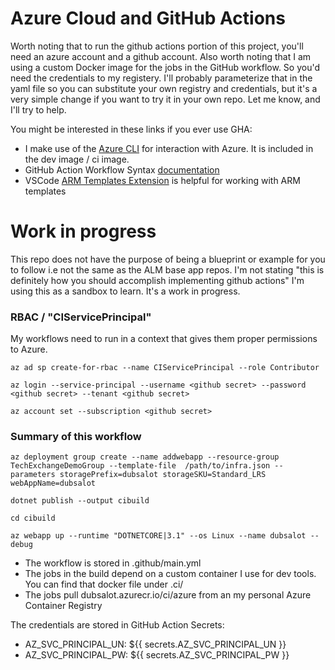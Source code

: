 # Azure Cloud and GitHub Actions
Worth noting that to run the github actions portion of this project, you'll need an azure account and a github account.
Also worth noting that I am using a custom Docker image for the jobs in the GitHub workflow. So you'd need the credentials to my registery. 
I'll probably parameterize that in the yaml file so you can substitute your own registry and credentials, but it's a very simple change if you want to try it in your own repo. Let me know, and I'll try to help.

You might be interested in these links if you ever use GHA:
- I make use of the [Azure CLI](https://docs.microsoft.com/en-us/cli/azure/install-azure-cli) for interaction with Azure. It is included in the dev image / ci image.
- GitHub Action Workflow Syntax [documentation](https://docs.github.com/en/actions/reference/workflow-syntax-for-github-actions)
- VSCode [ARM Templates Extension](https://marketplace.visualstudio.com/items?itemName=msazurermtools.azurerm-vscode-tools) is helpful for working with ARM templates



# Work in progress
This repo does not have the purpose of being a blueprint or example for you to follow i.e not the same as the ALM base app repos. 
I'm not stating "this is definitely how you should accomplish implementing github actions"
I'm using this as a sandbox to learn. It's a work in progress.


### RBAC / "CIServicePrincipal"
My workflows need to run in a context that gives them proper permissions to Azure.

```
az ad sp create-for-rbac --name CIServicePrincipal --role Contributor

az login --service-principal --username <github secret> --password <github secret> --tenant <github secret>

az account set --subscription <github secret>
```


### Summary of this workflow

```
az deployment group create --name addwebapp --resource-group TechExchangeDemoGroup --template-file  /path/to/infra.json --parameters storagePrefix=dubsalot storageSKU=Standard_LRS webAppName=dubsalot

dotnet publish --output cibuild

cd cibuild

az webapp up --runtime "DOTNETCORE|3.1" --os Linux --name dubsalot --debug
```

- The workflow is stored in .github/main.yml
- The jobs in the build depend on a custom container I use for dev tools. You can find that docker file under .ci/
- The jobs pull dubsalot.azurecr.io/ci/azure from an my personal Azure Container Registry

The credentials are stored in GitHub Action Secrets:
- AZ_SVC_PRINCIPAL_UN: ${{ secrets.AZ_SVC_PRINCIPAL_UN }}
- AZ_SVC_PRINCIPAL_PW: ${{ secrets.AZ_SVC_PRINCIPAL_PW }}
